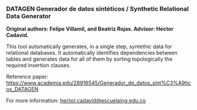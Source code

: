 ### DATAGEN Generador de datos sintéticos /  Synthetic Relational Data Generator

__Original authors: Felipe Villamil, and Beatriz Rojas. Advisor: Héctor Cadavid.__

This tool automatically generates, in a single step, syntethic data for relational databases. It automatically identifies dependencies between tables and generates data for all of them by sorting topologically the required insertion clauses.

Reference paper: https://www.academia.edu/28916545/Generador_de_datos_sint%C3%A9ticos_DATAGEN

For more information: hector.cadavid@escuelaing.edu.co
